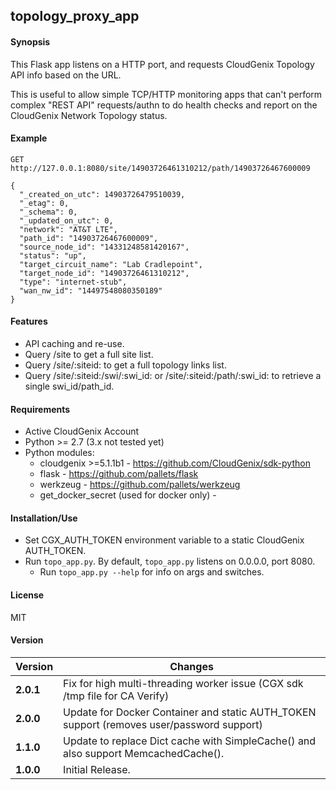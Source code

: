 topology_proxy_app
----------

#### Synopsis
This Flask app listens on a HTTP port, and requests CloudGenix Topology API info based on the URL.

This is useful to allow simple TCP/HTTP monitoring apps that can't perform complex "REST API" requests/authn to do health checks and report on the CloudGenix Network Topology status.


#### Example

```GET http://127.0.0.1:8080/site/14903726461310212/path/14903726467600009```

```
{
  "_created_on_utc": 14903726479510039, 
  "_etag": 0, 
  "_schema": 0, 
  "_updated_on_utc": 0, 
  "network": "AT&T LTE", 
  "path_id": "14903726467600009", 
  "source_node_id": "14331248581420167", 
  "status": "up", 
  "target_circuit_name": "Lab Cradlepoint", 
  "target_node_id": "14903726461310212", 
  "type": "internet-stub", 
  "wan_nw_id": "14497548080350189"
} 
```

#### Features
* API caching and re-use.
* Query /site to get a full site list.
* Query /site/:siteid: to get a full topology links list.
* Query /site/:siteid:/swi/:swi_id: or /site/:siteid:/path/:swi_id: to retrieve a single swi_id/path_id.

#### Requirements
* Active CloudGenix Account
* Python >= 2.7 (3.x not tested yet)
* Python modules:
    * cloudgenix >=5.1.1b1 - <https://github.com/CloudGenix/sdk-python>
    * flask - <https://github.com/pallets/flask>
    * werkzeug - <https://github.com/pallets/werkzeug>
    * get_docker_secret (used for docker only) - 

#### Installation/Use
* Set CGX_AUTH_TOKEN environment variable to a static CloudGenix AUTH_TOKEN.
* Run `topo_app.py`. By default, `topo_app.py` listens on 0.0.0.0, port 8080.
  * Run `topo_app.py --help` for info on args and switches.

#### License
MIT

#### Version
Version | Changes
------- | --------
**2.0.1**| Fix for high multi-threading worker issue (CGX sdk /tmp file for CA Verify)
**2.0.0**| Update for Docker Container and static AUTH_TOKEN support (removes user/password support)
**1.1.0**| Update to replace Dict cache with SimpleCache() and also support MemcachedCache().
**1.0.0**| Initial Release.
